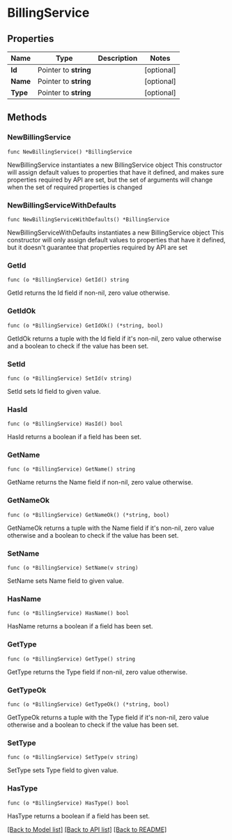 # BillingService

## Properties

Name | Type | Description | Notes
------------ | ------------- | ------------- | -------------
**Id** | Pointer to **string** |  | [optional] 
**Name** | Pointer to **string** |  | [optional] 
**Type** | Pointer to **string** |  | [optional] 

## Methods

### NewBillingService

`func NewBillingService() *BillingService`

NewBillingService instantiates a new BillingService object
This constructor will assign default values to properties that have it defined,
and makes sure properties required by API are set, but the set of arguments
will change when the set of required properties is changed

### NewBillingServiceWithDefaults

`func NewBillingServiceWithDefaults() *BillingService`

NewBillingServiceWithDefaults instantiates a new BillingService object
This constructor will only assign default values to properties that have it defined,
but it doesn't guarantee that properties required by API are set

### GetId

`func (o *BillingService) GetId() string`

GetId returns the Id field if non-nil, zero value otherwise.

### GetIdOk

`func (o *BillingService) GetIdOk() (*string, bool)`

GetIdOk returns a tuple with the Id field if it's non-nil, zero value otherwise
and a boolean to check if the value has been set.

### SetId

`func (o *BillingService) SetId(v string)`

SetId sets Id field to given value.

### HasId

`func (o *BillingService) HasId() bool`

HasId returns a boolean if a field has been set.

### GetName

`func (o *BillingService) GetName() string`

GetName returns the Name field if non-nil, zero value otherwise.

### GetNameOk

`func (o *BillingService) GetNameOk() (*string, bool)`

GetNameOk returns a tuple with the Name field if it's non-nil, zero value otherwise
and a boolean to check if the value has been set.

### SetName

`func (o *BillingService) SetName(v string)`

SetName sets Name field to given value.

### HasName

`func (o *BillingService) HasName() bool`

HasName returns a boolean if a field has been set.

### GetType

`func (o *BillingService) GetType() string`

GetType returns the Type field if non-nil, zero value otherwise.

### GetTypeOk

`func (o *BillingService) GetTypeOk() (*string, bool)`

GetTypeOk returns a tuple with the Type field if it's non-nil, zero value otherwise
and a boolean to check if the value has been set.

### SetType

`func (o *BillingService) SetType(v string)`

SetType sets Type field to given value.

### HasType

`func (o *BillingService) HasType() bool`

HasType returns a boolean if a field has been set.


[[Back to Model list]](../README.md#documentation-for-models) [[Back to API list]](../README.md#documentation-for-api-endpoints) [[Back to README]](../README.md)


